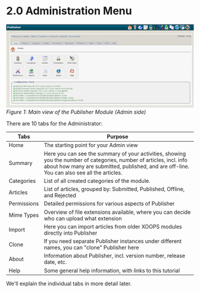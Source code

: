 # 2.0 Administration Menu

![image001.jpg](../assets/image001.jpg)
*Figure 1: Main view of the Publisher Module (Admin side)*

There are 10 tabs for the Administrator:

|**Tabs**|**Purpose**|
|---|---|
|Home|The starting point for your Admin view|
|Summary|Here you can see the summary of your activities, showing you the number of categories, number of articles, incl. info about how many are submitted, published, and are off-line. You can also see all the articles.|
|Categories|List of all created categories of the module.|
|Articles|List of articles, grouped by: Submitted, Published, Offline, and Rejected|
|Permissions|Detailed permissions for various aspects of Publisher|
|Mime Types|Overview of file extensions available, where you can decide who can upload what extension|
|Import|Here you can import articles from older XOOPS modules directly into Publisher|
|Clone|If you need separate Publisher instances under different names, you can "clone" Publisher here  |
|About|Information about Publisher, incl. version number, release date, etc.|
|Help|Some general help information, with links to this tutorial|

We'll explain the individual tabs in more detail later.